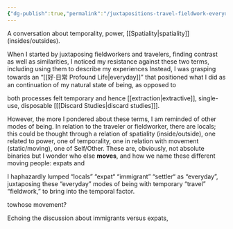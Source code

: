 ```yaml
---
{"dg-publish":true,"permalink":"/juxtapositions-travel-fieldwork-everyday-life/"}
---
```


A conversation about temporality, power, [[Spatiality\|spatiality]] (insides/outsides).

When I started by juxtaposing fieldworkers and travelers, finding contrast as well as similarities, I noticed my resistance against these two terms, including using them to describe my experiences Instead, I was grasping towards an “[[好·日常 Profound Life\|everyday]]” that positioned what I did as an continuation of my natural state of being, as opposed to 

both processes felt temporary and hence [[extraction\|extractive]], single-use, disposable \[[[Discard Studies\|discard studies]]\]. 

However, the more I pondered about these terms, I am reminded of other modes of being. In relation to the traveler or fieldworker, there are locals; this could be thought through a relation of spatiality (inside/outside), one related to power, one of temporality, one in relation with movement (static/moving), one of Self/Other. These are, obviously, not absolute binaries but  I wonder who else **moves**, and how we name these different moving people: expats and

I haphazardly lumped “locals” “expat“ “immigrant” “settler“ as “everyday”, juxtaposing these “everyday” modes of being with temporary  “travel” “fieldwork,” to bring into the temporal factor. 

towhose movement? 

Echoing the discussion about immigrants versus expats, 